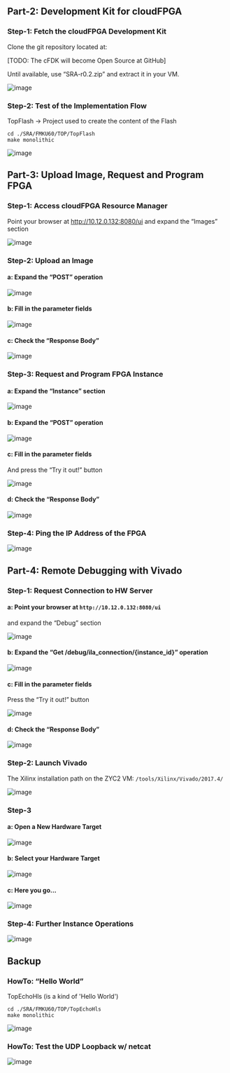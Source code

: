 

## Part-2: Development Kit for cloudFPGA

### Step-1: Fetch the cloudFPGA Development Kit
Clone the git repository located at:

[TODO: The cFDK will become Open Source at GitHub]

Until available, use “SRA-r0.2.zip” and extract it in your VM.

![image](images/toDo_red.PNG)

### Step-2: Test of the Implementation Flow
TopFlash → Project used to create the content of the Flash

```
cd ./SRA/FMKU60/TOP/TopFlash
make monolithic
```

![image](images/cf-EndOfBuild.PNG)

## Part-3: Upload Image, Request and Program FPGA

### Step-1: Access cloudFPGA Resource Manager
Point your browser at http://10.12.0.132:8080/ui
and expand the “Images” section

![image](images/cf-Resource_Manager.PNG)

### Step-2: Upload an Image

#### a: Expand the “POST” operation

![image](images/cf-RM_Images.PNG)

#### b: Fill in the parameter fields

![image](images/cf-RM_POST_Image.PNG)

#### c: Check the “Response Body”

![image](images/cf-RM_POST_Image_Response.PNG)

### Step-3: Request and Program FPGA Instance

#### a: Expand the “Instance” section

![image](images/cf_Resource_Manager_API.PNG)

#### b: Expand the “POST” operation

![image](images/cf-RM_Instances.PNG)

#### c: Fill in the parameter fields

And press the “Try it out!” button

![image](images/cf-RM_POST_Instance.PNG)

#### d: Check the “Response Body”

![image](images/cf-RM_POST_Instance_Response.PNG)

### Step-4: Ping the IP Address of the FPGA

![image](images/cf-Ping.PNG)


## Part-4: Remote Debugging with Vivado

### Step-1: Request Connection to HW Server

#### a: Point your browser at `http://10.12.0.132:8080/ui`
and expand the “Debug” section

![image](images/cf-Resource_Manager_Debug.PNG)

#### b: Expand the “Get /debug/ila_connection/{instance_id}” operation

![image](images/cf-RM_Debug.PNG)

#### c: Fill in the parameter fields

Press the “Try it out!” button

![image](images/cf-RM_Get_ILAD_Connection.PNG)

#### d: Check the “Response Body”

![image](images/cf-RM_Get_ILAD_Connection_Response.PNG)

### Step-2: Launch Vivado
The Xilinx installation path on the ZYC2 VM:
`/tools/Xilinx/Vivado/2017.4/`

![image](images/cf-Launch_Vivado_HW_Manager.png)

### Step-3

#### a: Open a New Hardware Target

![image](images/cf-OpenNewVivadoTarget_1.PNG)

#### b: Select your Hardware Target

![image](images/cf-Open_NewVivadoTarget_2.PNG)

#### c: Here you go...

![image](images/cf-Vivado_Hardware_Manager_Window.PNG)

### Step-4: Further Instance Operations

![image](images/cf-RM_Instances_Operations.png)

## Backup

### HowTo: “Hello World”
TopEchoHls (is a kind of 'Hello World')
```
cd ./SRA/FMKU60/TOP/TopEchoHls
make monolithic
```

![image](images/cf-HelloWorld_underConstruction.png)

### HowTo: Test the UDP Loopback w/ netcat

![image](images/cf-Netcat.PNG)
